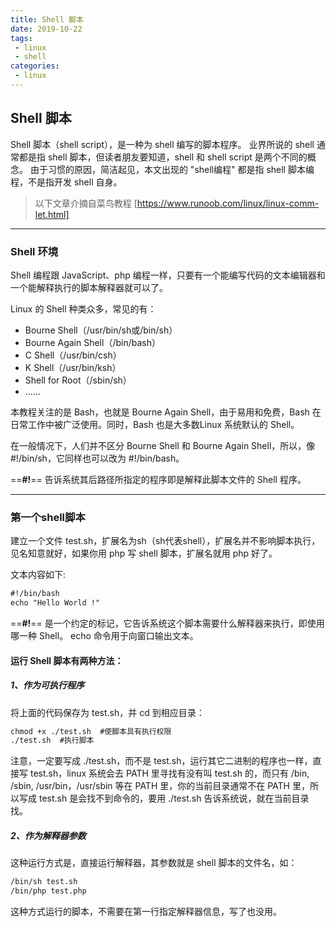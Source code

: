 ```yaml
---
title: Shell 脚本
date: 2019-10-22
tags:
 - linux 
 - shell
categories: 
 - linux
---
```


## Shell 脚本
Shell 脚本（shell script），是一种为 shell 编写的脚本程序。 
业界所说的 shell 通常都是指 shell 脚本，但读者朋友要知道，shell 和 shell script 是两个不同的概念。
由于习惯的原因，简洁起见，本文出现的 "shell编程" 都是指 shell 脚本编程，不是指开发 shell 自身。

> 以下文章介摘自菜鸟教程 [https://www.runoob.com/linux/linux-comm-let.html]
---

### Shell 环境
Shell 编程跟 JavaScript、php 编程一样，只要有一个能编写代码的文本编辑器和一个能解释执行的脚本解释器就可以了。

Linux 的 Shell 种类众多，常见的有：
- Bourne Shell（/usr/bin/sh或/bin/sh）
- Bourne Again Shell（/bin/bash）
- C Shell（/usr/bin/csh）
- K Shell（/usr/bin/ksh）
- Shell for Root（/sbin/sh）
- …… 

本教程关注的是 Bash，也就是 Bourne Again Shell，由于易用和免费，Bash 在日常工作中被广泛使用。同时，Bash 也是大多数Linux 系统默认的 Shell。

在一般情况下，人们并不区分 Bourne Shell 和 Bourne Again Shell，所以，像 #!/bin/sh，它同样也可以改为 #!/bin/bash。

==**#!**== 告诉系统其后路径所指定的程序即是解释此脚本文件的 Shell 程序。

---

### 第一个shell脚本
建立一个文件 test.sh，扩展名为sh（sh代表shell），扩展名并不影响脚本执行，见名知意就好，如果你用 php 写 shell 脚本，扩展名就用 php 好了。 

文本内容如下:
```txt
#!/bin/bash
echo "Hello World !"
```
==**#!**== 是一个约定的标记，它告诉系统这个脚本需要什么解释器来执行，即使用哪一种 Shell。
echo 命令用于向窗口输出文本。 


#### 运行 Shell 脚本有两种方法：

##### 1、作为可执行程序
将上面的代码保存为 test.sh，并 cd 到相应目录：
```txt
chmod +x ./test.sh  #使脚本具有执行权限
./test.sh  #执行脚本
```
注意，一定要写成 ./test.sh，而不是 test.sh，运行其它二进制的程序也一样，直接写 test.sh，linux 系统会去 PATH 里寻找有没有叫 test.sh 的，而只有 /bin, /sbin, /usr/bin，/usr/sbin 等在 PATH 里，你的当前目录通常不在 PATH 里，所以写成 test.sh 是会找不到命令的，要用 ./test.sh 告诉系统说，就在当前目录找。 

##### 2、作为解释器参数
这种运行方式是，直接运行解释器，其参数就是 shell 脚本的文件名，如： 
```txt
/bin/sh test.sh
/bin/php test.php
```
这种方式运行的脚本，不需要在第一行指定解释器信息，写了也没用。 